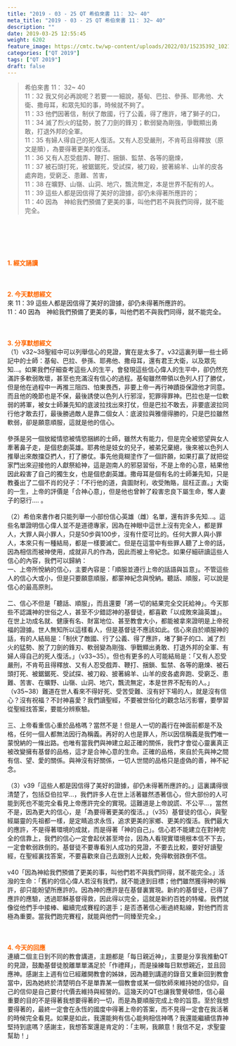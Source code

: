 ```yaml
---
title: "2019 - 03 - 25 QT 希伯來書 11： 32~ 40"
meta_title: "2019 - 03 - 25 QT 希伯來書 11： 32~ 40"
description: ""
date: 2019-03-25 12:55:45
weight: 6202
feature_image: https://cmtc.tw/wp-content/uploads/2022/03/15235392_10211799862337740_180693556567566654_o-1.webp
categories: ["QT 2019"]
tags: ["QT 2019"]
draft: false
---
```


<blockquote>希伯來書 11： 32~ 40<br />
11：32 我又何必再說呢？若要一一細說，基甸、巴拉、參孫、耶弗他、大衛、撒母耳，和眾先知的事，時候就不夠了。<br />
11：33 他們因著信，制伏了敵國，行了公義，得了應許，堵了獅子的口，<br />
11：34 滅了烈火的猛勢，脫了刀劍的鋒刃；軟弱變為剛強，爭戰顯出勇敢，打退外邦的全軍。<br />
11：35 有婦人得自己的死人復活。又有人忍受嚴刑，不肯苟且得釋放（原文是贖），為要得著更美的復活。<br />
11：36 又有人忍受戲弄、鞭打、捆鎖、監禁、各等的磨煉，<br />
11：37 被石頭打死，被鋸鋸死，受試探，被刀殺，披著綿羊、山羊的皮各處奔跑，受窮乏、患難、苦害，<br />
11：38 在曠野、山嶺、山洞、地穴，飄流無定，本是世界不配有的人。<br />
11：39 這些人都是因信得了美好的證據，卻仍未得著所應許的；<br />
11：40 因為　神給我們預備了更美的事，叫他們若不與我們同得，就不能完全。</blockquote><br />
&nbsp;<br />
<br />
&nbsp;<br />
<br />
<span style="color: #ff6600;"><strong>1. </strong><strong>經文誦讀</strong></span><br />
<br />
<span style="color: #ff6600;"><strong> </strong></span><br />
<br />
<span style="color: #ff6600;"><strong>2. 今天默想</strong><strong>經文<br />
</strong></span>來 11：39 這些人都是因信得了美好的證據，卻仍未得著所應許的。<br />
11：40 因為　神給我們預備了更美的事，叫他們若不與我們同得，就不能完全。<br />
<br />
&nbsp;<br />
<br />
<span style="color: #ff6600;"><strong>3. 分享默想經文<br />
</strong></span>（1）v32~38聖經中可以列舉信心的見證，實在是太多了。v32這裏列舉一些士師記中的士師：基甸、巴拉、參孫、耶弗他、撒母耳，還有君王大衛，以及眾先知…。如果我們仔細查考這些人的生平，會發現這些信心偉人的生平中，卻仍然充滿許多軟弱敗壞，甚至也充滿沒有信心的過程。基甸雖然帶領以色列人打了勝仗，但是他在過程中一再推三阻四、怕東畏西，非要上帝一再行神蹟掛保證他才同意。而且他的晚節也是不保，最後誘使以色列人行邪淫，犯罪得罪神。巴拉也是一位軟弱的將軍，被女士師兼先知的底波拉找出來打仗，但是巴拉不敢去，非要底波拉同行他才敢去打，最後勝過敵人是靠二個女人：底波拉與雅億得勝的，只是巴拉雖然軟弱，卻是願意順服，這就是他的信心。<br />
<br />
參孫是另一個放縱情慾被情慾捆綁的士師，雖然大有能力，但是完全被慾望與女人牽著鼻子走，是個悲劇英雄。耶弗他是妓女的兒子，被弟兄棄絕，後來被以色列人推舉出來敵擋亞捫人，打了勝仗。事先他竟糊塗作了一個許願，如果打贏了就把從家門出來迎接他的人獻祭給神，這是迦南人的邪惡習俗，不是上帝的心意，結果他因此殺害了自己的獨生女，也是個悲劇英雄。撒母耳是個有名的士師兼先知，只是教養出了二個不肖的兒子：「不行他的道，貪圖財利，收受賄賂，屈枉正直。」大衛的一生，上帝的評價是「合神心意」，但是他也曾幹了殺害忠良下屬生命，奪人妻子的惡行…. 。<br />
<br />
（2）希伯來書作者只能列舉一小部份信心英雄（雌）名單，還有許多先知…。這些名單證明信心偉人並不是道德專家，因為在神眼中這世上沒有完全人，都是罪人，大罪人與小罪人，只是50步與100步，沒有什麼可比的。任何大罪人與小罪人，本來只有一種結局，都是一樣要滅亡。但是在這當中有些罪人聽了上帝的話，因為相信而被神使用，成就非凡的作為，因此而被上帝紀念。如果仔細研讀這些人信心的內容，我們可以歸納：<br />
一、上帝所悅納的信心，主要內容是：「順服並遵行上帝的話語與旨意」。不管這些人的信心大或小，但是只要願意順服，都蒙神紀念與悅納。聽話、順服，可以說是信心的最高原則。<br />
<br />
二、信心不但是「聽話、順服」，而且還要「將一切的結果完全交託給神」。今天那些不認識神的世俗之人，甚至不少錯認神的基督徒，都喜歡「以成敗來論英雄」。在世上功成名就、健康有名、財富地位、甚至教會大小，都能被拿來證明是上帝祝福的證據。世人無知所以這樣看人，但是基督徒不應該如此。信心來自於順服神的話，有的人結局是：「制伏了敵國、行了公義、得了應許，堵了獅子的口、滅了烈火的猛勢、脫了刀劍的鋒刃、軟弱變為剛強、爭戰顯出勇敢、打退外邦的全軍、有婦人得自己的死人復活。」（v33~35）。但也有更多的人可能結局是：「又有人忍受嚴刑，不肯苟且得釋放、又有人忍受戲弄、鞭打、捆鎖、監禁、各等的磨煉、被石頭打死、被鋸鋸死、受試探、被刀殺、披著綿羊、山羊的皮各處奔跑、受窮乏、患難、苦害、在曠野、山嶺、山洞、地穴，飄流無定，本是世界不配有的人。」（v35~38）難道在世人看來不得好死、受苦受難、沒有好下場的人，就是沒有信心？沒有祝福？不討神喜愛？我們讀聖經，不要被世俗化的觀念玷污影響，要學習從聖經找答案，要能分辨察驗。<br />
<br />
三、上帝看重信心重於品格嗎？當然不是！但是人一切的義行在神面前都是不及格，任何一個人都無法因行為稱義。再好的人也是罪人，所以因信稱義是我們唯一蒙悅納的一條出路。也唯有當我們與神建立起正確的關係，我們才會從心靈裏真正被改變擁有基督的品格，這才是合神心意的生命。正確的品格，來自於先與神之間有信、望、愛的關係。與神沒有好關係，一切人世間的品格只是虛偽的善，神不紀念。<br />
<br />
（3）v39「這些人都是因信得了美好的證據，卻仍未得著所應許的。」這裏講得很清楚了，包括亞伯拉罕…，我們許多人在世上活著雖然憑著信心，但大部份的人可能到死也不能完全看見上帝應許完全的實現。這難道是上帝說謊、不公平…，當然不是，因為更大的信心，是「為要得著更美的復活。」（v35）基督徒的信心，與聖經屬靈的先祖都一樣，是定睛追求永恆，追求更美的家鄉、更美的復活。我們最大的應許，不是得著環境的成就，而是得著「神的自己」。信心若不能建立在對神完全的信靠上，我們的信心一定會起伏甚至垮台，因為人看現實環境根本信不下去，一定會軟弱跌倒的。基督徒不要專看別人成功的見證，不要去比較，要好好讀聖經，在聖經裏找答案，不要喜歡來自己去跟別人比較，免得軟弱跌倒不信。<br />
<br />
v40「因為神給我們預備了更美的事，叫他們若不與我們同得，就不能完全。」活潑的生命：「舊約的信心偉人若沒有我們，就不能達到目標；他們雖然獲得神的稱許，卻只能盼望所應許的。因為神的應許是在基督裏實現。新約的基督徒，已得了應許的應驗，透過耶穌基督得救，因此得以完全，這就是新約百姓的特權。我們就像從他們手中接棒、繼續完成賽程的選手；是否憑著信心衝過終點線，對他們而言極為重要。當我們跑完賽程，就能與他們一同臻至完全。」<br />
<br />
&nbsp;<br />
<br />
<span style="color: #ff6600;"><strong>4. 今天的回應<br />
</strong></span>連續二個主日到不同的教會講道，主題都是「每日親近神」，主要是分享我推動QT的見證，鼓勵基督徒脫離單單滿足於「作禮拜」，而是操練每日默想親近，並且回應神。感謝主上週有位已經離開教會的姊妹，因為聽到講道的錄音又重新回到教會當中，因為她終於清楚明白不是單靠某一個教會或某一個牧師來維持她的信仰，自己的信仰是自己要付代價去維持與經營的。這幾天的QT也讓我警覺頓悟，信心最重要的目的不是得著我想要得著的一切，而是為要順服完成上帝的旨意。至於我想要得著的，最終一定會在永恆的國度中得著上帝的答案，而不見得一定會在我活著的時候完全看見。如果是如此，我還能夠有信心能夠相信神嗎？我還能繼續信靠神堅持到底嗎？感謝主，我想答案還是肯定的：「主啊，我願意！我信不足，求聖靈幫助！」<br />
<br />
&nbsp;
        